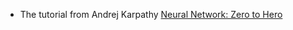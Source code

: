 * The tutorial from Andrej Karpathy
[Neural Network: Zero to Hero](https://www.youtube.com/playlist?list=PLAqhIrjkxbuWI23v9cThsA9GvCAUhRvKZ)